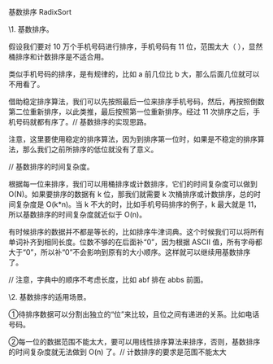 基数排序 RadixSort

\1. 基数排序。

假设我们要对 10 万个手机号码进行排序，手机号码有 11 位，范围太大（ ），显然桶排序和计数排序是不适合用。

 

类似手机号码的排序，是有规律的，比如 a 前几位比 b 大，那么后面几位就可以不用看了。

 

借助稳定排序算法，我们可以先按照最后一位来排序手机号码，然后，再按照倒数第二位重新排序，以此类推，最后按照第一位重新排序。经过 11 次排序之后，手机号码就都有序了。// 基数排序的实现思路。

 

注意，这里要使用稳定的排序算法，因为到排序第一位时，如果是不稳定的排序算法，那么我们之前所排序的低位就没有了意义。

 

// 基数排序的时间复杂度。

根据每一位来排序，我们可以用桶排序或计数排序，它们的时间复杂度可以做到 O(N)。如果要排序的数据有 k 位，那我们就需要 k 次桶排序或计数排序，总的时间复杂度是 O(k*n)。当 k 不大的时，比如手机号码排序的例子，k 最大就是 11，所以基数排序的时间复杂度就近似于 O(n)。

 

有时候排序的数据并不都是等长的，比如排序牛津词典。这个时候我们可以将所有单词补齐到相同长度。位数不够的在后面补“0”，因为根据 ASCII 值，所有字母都大于“0”，所以补“0”不会影响到原有的大小顺序。这样就可以继续用基数排序了。

 

// 注意，字典中的顺序不考虑长度，比如 abf 排在 abbs 前面。



\2. 基数排序的适用场景。

①待排序数据可以分割出独立的“位”来比较，且位之间有递进的关系。比如电话号码。

②每一位的数据范围不能太大，要可以用线性排序算法来排序，否则，基数排序的时间复杂度就无法做到 O(n) 了。// 计数排序的要求是范围不能太大